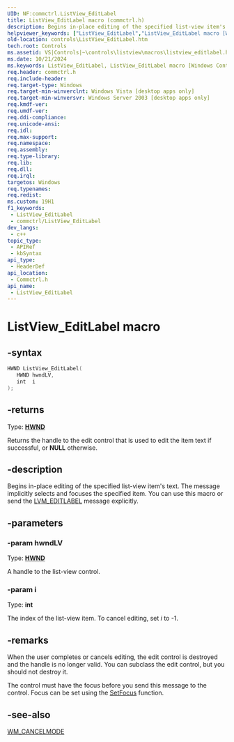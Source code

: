 ```yaml
---
UID: NF:commctrl.ListView_EditLabel
title: ListView_EditLabel macro (commctrl.h)
description: Begins in-place editing of the specified list-view item's text. The message implicitly selects and focuses the specified item. You can use this macro or send the LVM_EDITLABEL message explicitly.
helpviewer_keywords: ["ListView_EditLabel","ListView_EditLabel macro [Windows Controls]","_win32_ListView_EditLabel","_win32_ListView_EditLabel_cpp","commctrl/ListView_EditLabel","controls.ListView_EditLabel","controls._win32_ListView_EditLabel"]
old-location: controls\ListView_EditLabel.htm
tech.root: Controls
ms.assetid: VS|Controls|~\controls\listview\macros\listview_editlabel.htm
ms.date: 10/21/2024
ms.keywords: ListView_EditLabel, ListView_EditLabel macro [Windows Controls], _win32_ListView_EditLabel, _win32_ListView_EditLabel_cpp, commctrl/ListView_EditLabel, controls.ListView_EditLabel, controls._win32_ListView_EditLabel
req.header: commctrl.h
req.include-header: 
req.target-type: Windows
req.target-min-winverclnt: Windows Vista [desktop apps only]
req.target-min-winversvr: Windows Server 2003 [desktop apps only]
req.kmdf-ver: 
req.umdf-ver: 
req.ddi-compliance: 
req.unicode-ansi: 
req.idl: 
req.max-support: 
req.namespace: 
req.assembly: 
req.type-library: 
req.lib: 
req.dll: 
req.irql: 
targetos: Windows
req.typenames: 
req.redist: 
ms.custom: 19H1
f1_keywords:
 - ListView_EditLabel
 - commctrl/ListView_EditLabel
dev_langs:
 - c++
topic_type:
 - APIRef
 - kbSyntax
api_type:
 - HeaderDef
api_location:
 - Commctrl.h
api_name:
 - ListView_EditLabel
---
```


# ListView_EditLabel macro

## -syntax

```cpp
HWND ListView_EditLabel(
   HWND hwndLV,
   int  i
);
```

## -returns

Type: **[HWND](/windows/desktop/winprog/windows-data-types)**

Returns the handle to the edit control that is used to edit the item text if successful, or <b>NULL</b> otherwise.


## -description

Begins in-place editing of the specified list-view item's text. The message implicitly selects and focuses the specified item. You can use this macro or send the <a href="/windows/desktop/Controls/lvm-editlabel">LVM_EDITLABEL</a> message explicitly.

## -parameters

### -param hwndLV

Type: <b><a href="/windows/desktop/WinProg/windows-data-types">HWND</a></b>

A handle to the list-view control.

### -param i

Type: <b>int</b>

The index of the list-view item. To cancel editing, set <i>i</i> to -1.

## -remarks

When the user completes or cancels editing, the edit control is destroyed and the handle is no longer valid. You can subclass the edit control, but you should not destroy it. 

The control must have the focus before you send this message to the control. Focus can be set using the <a href="/windows/desktop/api/winuser/nf-winuser-setfocus">SetFocus</a> function.

## -see-also

<a href="/windows/desktop/winmsg/wm-cancelmode">WM_CANCELMODE</a>
